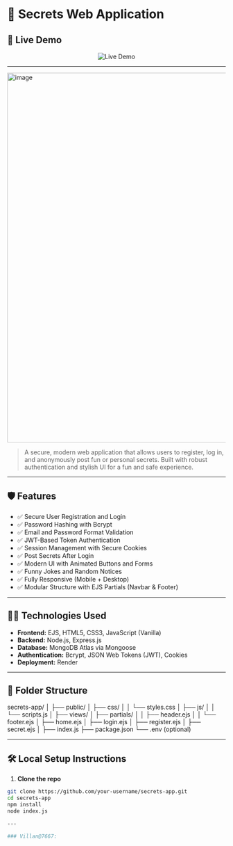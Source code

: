 # 🔐 Secrets Web Application

## 🔗 Live Demo

<div align="center">
  <a href="https://secrets-massage-app.onrender.com" target="_blank" style="text-decoration:none;">
    <img src="https://img.shields.io/badge/%F0%9F%9F%A2%20Live%20Now%20-%20Click%20to%20Open-6366f1?style=for-the-badge&logo=vercel&logoColor=white" alt="Live Demo" />
  </a>
</div>


---
 <!-- hsgf@7667 -->
<img width="1904" height="850" alt="image" src="https://github.com/user-attachments/assets/97e4fa84-a8ed-4834-8387-59ee04e51dbe" />




> A secure, modern web application that allows users to register, log in, and anonymously post fun or personal secrets. Built with robust authentication and stylish UI for a fun and safe experience.

---


## 🛡️ Features

- ✅ Secure User Registration and Login
- ✅ Password Hashing with Bcrypt
- ✅ Email and Password Format Validation
- ✅ JWT-Based Token Authentication
- ✅ Session Management with Secure Cookies
- ✅ Post Secrets After Login
- ✅ Modern UI with Animated Buttons and Forms
- ✅ Funny Jokes and Random Notices
- ✅ Fully Responsive (Mobile + Desktop)
- ✅ Modular Structure with EJS Partials (Navbar & Footer)

---

## 🧑‍💻 Technologies Used

- **Frontend:** EJS, HTML5, CSS3, JavaScript (Vanilla)
- **Backend:** Node.js, Express.js
- **Database:** MongoDB Atlas via Mongoose
- **Authentication:** Bcrypt, JSON Web Tokens (JWT), Cookies
- **Deployment:** Render

---

## 📁 Folder Structure

secrets-app/
│
├── public/
│ ├── css/
│ │ └── styles.css
│ ├── js/
│ │ └── scripts.js
│
├── views/
│ ├── partials/
│ │ ├── header.ejs
│ │ └── footer.ejs
│ ├── home.ejs
│ ├── login.ejs
│ ├── register.ejs
│ ├── secret.ejs
│
├── index.js
├── package.json
└── .env (optional)

---

## 🛠️ Local Setup Instructions

1. **Clone the repo**

```bash
git clone https://github.com/your-username/secrets-app.git
cd secrets-app
npm install
node index.js

---

### Villan@7667:

